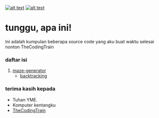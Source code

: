 [![alt text][2.1]][2]
[![alt text][6.1]][6]

# tunggu, apa ini!
Ini adalah kumpulan beberapa source code yang aku buat waktu selesai nonton TheCodingTrain

### daftar isi
1. [maze-generator](https://github.com/zevtyardt/coding-challenge/tree/main/maze-generator)
   * [backtracking](https://github.com/zevtyardt/coding-challenge/blob/main/maze-generator/backtracking.py)

### terima kasih kepada
 * Tuhan YME.
 * Komputer kentangku
 * [TheCodingTrain](https://m.youtube.com/channel/UCvjgXvBlbQiydffZU7m1_aw)

[2.1]: http://i.imgur.com/P3YfQoD.png (facebook icon with padding)
[6.1]: http://i.imgur.com/0o48UoR.png (github icon with padding)


[2]: http://www.facebook.com/valxyriee
[6]: http://www.github.com/zevtyardt

